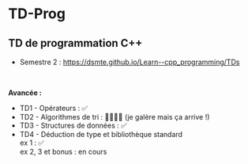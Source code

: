 # TD-Prog

## TD de programmation C++ 
- Semestre 2 : 
https://dsmte.github.io/Learn--cpp_programming/TDs

<br>

**Avancée :**
- TD1 - Opérateurs : ✅
- TD2 - Algorithmes de tri : 👩🏻‍🦯‍➡️ (je galère mais ça arrive !)
- TD3 - Structures de données : ✅
- TD4 - Déduction de type et bibliothèque standard<br>
  ex 1 : ✅ <br>
  ex 2, 3 et bonus : en cours
